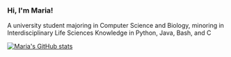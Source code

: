 <!-- Level 1: Simple bio and stats -->

### Hi, I'm Maria!

A university student majoring in Computer Science and Biology, minoring in Interdisciplinary Life Sciences
Knowledge in Python, Java, Bash, and C

[![Maria's GitHub stats](https://github-readme-stats.vercel.app/api?username=mafer469&count_private=true&show_icons=true&theme=radical&hide_rank=false)](https://github.com/mafer469/github-readme-stats)
